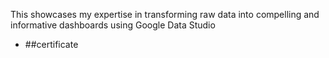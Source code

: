 This showcases my expertise in transforming raw data into compelling and informative dashboards using Google Data Studio
- ##certificate

